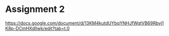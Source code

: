 # Assignment 2
https://docs.google.com/document/d/13KM4kutdUYbqYNHJfWqtVB69Rbvj1K8p-DCmHXdlIwk/edit?tab=t.0